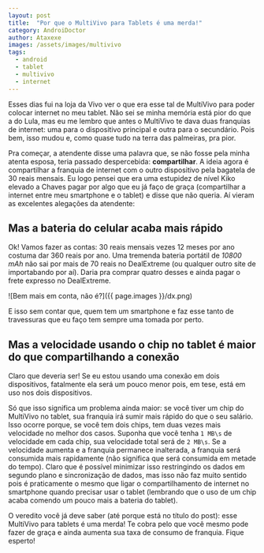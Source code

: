 ```yaml
---
layout: post
title:  "Por que o MultiVivo para Tablets é uma merda!"
category: AndroiDoctor
author: Ataxexe
images: /assets/images/multivivo
tags: 
  - android
  - tablet
  - multivivo
  - internet
---
```


Esses dias fui na loja da Vivo ver o que era esse tal de MultiVivo para poder colocar internet no meu tablet. Não sei se minha memória está pior do que a do Lula, mas eu me lembro que antes o MultiVivo te dava duas franquias de internet: uma para o dispositivo principal e outra para o secundário. Pois bem, isso mudou e, como quase tudo na terra das palmeiras, pra pior.

Pra começar, a atendente disse uma palavra que, se não fosse pela minha atenta esposa, teria passado despercebida: **compartilhar**. A ideia agora é compartilhar a franquia de internet com o outro dispositivo pela bagatela de 30 reais mensais. Eu logo pensei que era uma estupidez de nível Kiko elevado a Chaves pagar por algo que eu já faço de graça (compartilhar a internet entre meu smartphone e o tablet) e disse que não queria. Aí vieram as excelentes alegações da atendente:

## Mas a bateria do celular acaba mais rápido

Ok! Vamos fazer as contas: 30 reais mensais vezes 12 meses por ano costuma dar 360 reais por ano. Uma tremenda bateria portátil de *10800 mAh* não sai por mais de 70 reais no DealExtreme (ou qualquer outro site de importabando por aí). Daria pra comprar quatro desses e ainda pagar o frete expresso no DealExtreme.

![Bem mais em conta, não é?]({{ page.images }}/dx.png)

E isso sem contar que, quem tem um smartphone e faz esse tanto de travessuras que eu faço tem sempre uma tomada por perto.

## Mas a velocidade usando o chip no tablet é maior do que compartilhando a conexão

Claro que deveria ser! Se eu estou usando uma conexão em dois dispositivos, fatalmente ela será um pouco menor pois, em tese, está em uso nos dois dispositivos.

Só que isso significa um problema ainda maior: se você tiver um chip do MultiVivo no tablet, sua franquia irá sumir mais rápido do que o seu salário. Isso ocorre porque, se você tem dois chips, tem duas vezes mais velocidade no melhor dos casos. Suponha que você tenha `1 MB\s` de velocidade em cada chip, sua velocidade total será de `2 MB\s`. Se a velocidade aumenta e a franquia permanece inalterada, a franquia será consumida mais rapidamente (não significa que será consumida em metade do tempo). Claro que é possível minimizar isso restringindo os dados em segundo plano e sincronização de dados, mas isso não faz muito sentido pois é praticamente o mesmo que ligar o compartilhamento de internet no smartphone quando precisar usar o tablet (lembrando que o uso de um chip acaba comendo um pouco mais a bateria do tablet).

O veredito você já deve saber (até porque está no título do post): esse MultiVivo para tablets é uma merda! Te cobra pelo que você mesmo pode fazer de graça e ainda aumenta sua taxa de consumo de franquia. Fique esperto!